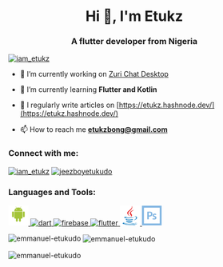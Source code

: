 <h1 align="center">Hi 👋, I'm Etukz</h1>
<h3 align="center">A flutter developer from Nigeria</h3>

<p align="left"> <a href="https://twitter.com/iam_etukz" target="blank"><img src="https://img.shields.io/twitter/follow/iam_etukz?logo=twitter&style=for-the-badge" alt="iam_etukz" /></a> </p>

- 🔭 I’m currently working on [Zuri Chat Desktop](https://github.com/Emmanuel-Etukudo/zc_desktop_flutter)

- 🌱 I’m currently learning **Flutter and Kotlin**

- 📝 I regularly write articles on [https://etukz.hashnode.dev/](https://etukz.hashnode.dev/)

- 📫 How to reach me **etukzbong@gmail.com**

<h3 align="left">Connect with me:</h3>
<p align="left">
<a href="https://twitter.com/iam_etukz" target="blank"><img align="center" src="https://raw.githubusercontent.com/rahuldkjain/github-profile-readme-generator/master/src/images/icons/Social/twitter.svg" alt="iam_etukz" height="30" width="40" /></a>
<a href="https://www.behance.net/jeezboyetukudo" target="blank"><img align="center" src="https://raw.githubusercontent.com/rahuldkjain/github-profile-readme-generator/master/src/images/icons/Social/behance.svg" alt="jeezboyetukudo" height="30" width="40" /></a>
</p>

<h3 align="left">Languages and Tools:</h3>
<p align="left"> <a href="https://developer.android.com" target="_blank"> <img src="https://raw.githubusercontent.com/devicons/devicon/master/icons/android/android-original-wordmark.svg" alt="android" width="40" height="40"/> </a> <a href="https://dart.dev" target="_blank"> <img src="https://www.vectorlogo.zone/logos/dartlang/dartlang-icon.svg" alt="dart" width="40" height="40"/> </a> <a href="https://firebase.google.com/" target="_blank"> <img src="https://www.vectorlogo.zone/logos/firebase/firebase-icon.svg" alt="firebase" width="40" height="40"/> </a> <a href="https://flutter.dev" target="_blank"> <img src="https://www.vectorlogo.zone/logos/flutterio/flutterio-icon.svg" alt="flutter" width="40" height="40"/> </a> <a href="https://www.java.com" target="_blank"> <img src="https://raw.githubusercontent.com/devicons/devicon/master/icons/java/java-original.svg" alt="java" width="40" height="40"/> </a> <a href="https://www.photoshop.com/en" target="_blank"> <img src="https://raw.githubusercontent.com/devicons/devicon/master/icons/photoshop/photoshop-line.svg" alt="photoshop" width="40" height="40"/> </a> </p>

<p><img align="left" src="https://github-readme-stats.vercel.app/api/top-langs?username=emmanuel-etukudo&show_icons=true&locale=en&layout=compact" alt="emmanuel-etukudo" /></p>

<p>&nbsp;<img align="center" src="https://github-readme-stats.vercel.app/api?username=emmanuel-etukudo&show_icons=true&locale=en" alt="emmanuel-etukudo" /></p>

<p><img align="center" src="https://github-readme-streak-stats.herokuapp.com/?user=emmanuel-etukudo&" alt="emmanuel-etukudo" /></p>

